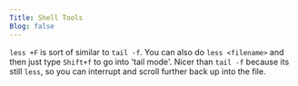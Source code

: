 ```yaml
---
Title: Shell Tools
Blog: false
---
```


`less +F` is sort of similar to `tail -f`. You can also do `less <filename>` and then just type `Shift+f` to go into 'tail mode'. Nicer than `tail -f` because its still `less`, so you can interrupt and scroll further back up into the file.


